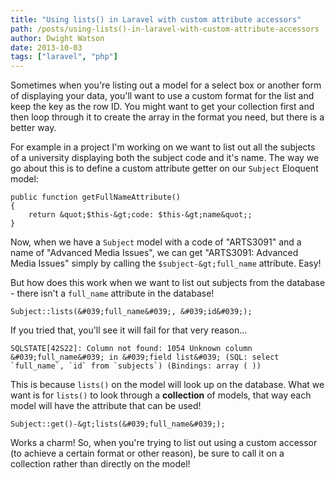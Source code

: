 ```yaml
---
title: "Using lists() in Laravel with custom attribute accessors"
path: /posts/using-lists()-in-laravel-with-custom-attribute-accessors
author: Dwight Watson
date: 2013-10-03
tags: ["laravel", "php"]
---
```


Sometimes when you&#039;re listing out a model for a select box or another form of displaying your data, you&#039;ll want to use a custom format for the list and keep the key as the row ID. You might want to get your collection first and then loop through it to create the array in the format you need, but there is a better way. 

For example in a project I&#039;m working on we want to list out all the subjects of a university displaying both the subject code and it&#039;s name. The way we go about this is to define a custom attribute getter on our `Subject` Eloquent model:

    public function getFullNameAttribute()
	{
	    return &quot;$this-&gt;code: $this-&gt;name&quot;;
	}
	
Now, when we have a `Subject` model with a code of &quot;ARTS3091&quot; and a name of &quot;Advanced Media Issues&quot;, we can get &quot;ARTS3091: Advanced Media Issues&quot; simply by calling the `$subject-&gt;full_name` attribute. Easy!

But how does this work when we want to list out subjects from the database - there isn&#039;t a `full_name` attribute in the database!

    Subject::lists(&#039;full_name&#039;, &#039;id&#039;);
	
If you tried that, you&#039;ll see it will fail for that very reason...

    SQLSTATE[42S22]: Column not found: 1054 Unknown column &#039;full_name&#039; in &#039;field list&#039; (SQL: select `full_name`, `id` from `subjects`) (Bindings: array ( ))

This is because `lists()` on the model will look up on the database. What we want is for `lists()` to look through a **collection** of models, that way each model will have the attribute that can be used!

    Subject::get()-&gt;lists(&#039;full_name&#039;);
	
Works a charm! So, when you&#039;re trying to list out using a custom accessor (to achieve a certain format or other reason), be sure to call it on a collection rather than directly on the model!
